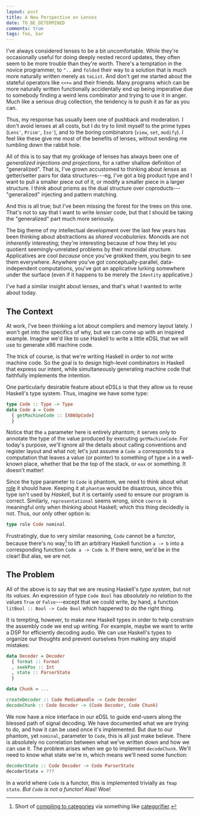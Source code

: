 ```yaml
---
layout: post
title: A New Perspective on Lenses
date: TO_BE_DETERMINED
comments: true
tags: foo, bar
---
```


I've always considered lenses to be a bit uncomfortable. While they're
occasionally useful for doing deeply nested record updates, they often seem to
be more trouble than they're worth. There's a temptation in the novice
programmer, to `^..` and `folded` their way to a solution that is much more
naturally written merely as `toList`. And don't get me started about the
stateful operators like `<<+=` and their friends. Many programs which can be
more naturally written functionally accidentally end up being imperative due to
somebody finding a weird lens combinator and trying to use it in anger. Much
like a serious drug collection, the tendency is to push it as far as you can.

Thus, my response has usually been one of pushback and moderation. I don't
avoid lenses at all costs, but I do try to limit myself to the prime types
(`Lens'`, `Prism'`, `Iso'`), and to the boring combinators (`view`, `set`,
`modify`). I feel like these give me most of the benefits of lenses, without
sending me tumbling down the rabbit hole.

All of this is to say that my grokkage of lenses has always been one of
*generalized injections and projections*, for a rather shallow definition of
"generalized". That is, I've grown accustomed to thinking about *lenses* as
getter/setter pairs for data structures---eg, I've got a big product type and
I want to pull a smaller piece out of it, or modify a smaller piece in a larger
structure. I think about prisms as the dual structure over
coproducts---"generalized" injecting and pattern matching.

And this is all true; but I've been missing the forest for the trees on this
one. That's not to say that I want to write *lensier* code, but that I should
be taking the "generalized" part much more seriously.

The big theme of my intellectual development over the last few years has been
thinking about abstractions as *shared vocabularies.* Monoids are not
*inherently* interesting; they're interesting because of how they let you
quotient seemingly-unrelated problems by their monoidal structure. Applicatives
are cool *because* once you've grokked them, you begin to see them everywhere.
Anywhere you've got conceptually-parallel, data-independent computations,
you've got an applicative lurking somewhere under the surface (even if it
happens to be merely the `Identity` applicative.)

I've had a similar insight about lenses, and that's what I wanted to write
about today.


## The Context

At work, I've been thinking a lot about compilers and memory layout lately.
I won't get into the specifics of why, but we can come up with an inspired
example. Imagine we'd like to use Haskell to write a little eDSL that we will
use to generate x86 machine code.

The trick of course, is that we're writing Haskell in order to *not* write
machine code. So the goal is to design high-level combinators in Haskell that
express our intent, while simultaneously generating machine code that
faithfully implements the intention.

One particularly desirable feature about eDSLs is that they allow us to reuse
Haskell's type system. Thus, imagine we have some type:

```haskell
type Code :: Type -> Type
data Code a = Code
  { getMachineCode :: [X86OpCode]
  }
```

Notice that the `a` parameter here is entirely phantom; it serves only to
annotate the type of the value produced by executing `getMachineCode`. For
today's purpose, we'll ignore all the details about calling conventions and
register layout and what not; let's just assume a `Code a` corresponds to
a computation that leaves a value (or pointer) to something of type `a` in
a well-known place, whether that be the top of the stack, or `eax` or
something. It doesn't matter!

Since the type parameter to `Code` is phantom, we need to think about what
[role](https://reasonablypolymorphic.com/blog/roles/index.html) it should have.
Keeping it at `phantom` would be disastrous, since this type isn't used by
*Haskell*, but it is certainly used to ensure our program is correct.
Similarly, `representational` seems wrong, since `coerce` is meaningful only
when thinking about Haskell; which this thing decidedly is not. Thus, our only
other option is:

```haskell
type role Code nominal
```

Frustratingly, due to very similar reasoning, `Code` cannot be a functor,
because there's no way[^concat] to lift an arbitrary Haskell function `a -> b`
into a corresponding function `Code a -> Code b`. If there were, we'd be in the
clear! But alas, we are not.

[^concat]: Short of [compiling to categories](http://conal.net/papers/compiling-to-categories/compiling-to-categories.pdf) via something like [categorifier](https://github.com/con-kitty/categorifier).


## The Problem

All of the above is to say that we are reusing Haskell's *type system*, but not
its *values*. An expression of type `Code Bool` has *absolutely no relation* to
the values `True` or `False`---except that we could write, by hand, a function
`litBool :: Bool -> Code Bool` which happened to do the right thing.

It is tempting, however, to make new Haskell types in order to help constrain
the assembly code we end up writing. For example, maybe we want to write
a DSP for efficiently decoding audio. We can use Haskell's types to organize
our thoughts and prevent ourselves from making any stupid mistakes:

```haskell
data Decoder = Decoder
  { format :: Format
  , seekPos :: Int
  , state :: ParserState
  }

data Chunk = ...

createDecoder :: Code MediaHandle -> Code Decoder
decodeChunk :: Code Decoder -> (Code Decoder, Code Chunk)
```

We now have a nice interface in our eDSL to guide end-users along the blessed
path of signal decoding. We have documented what we are trying to do, and how
it can be used once it's implemented. But due to our phantom, yet `nominal`,
parameter to `Code`, this is all just make believe. There is absolutely no
correlation between what we've written down and how we can use it. The problem
arises when we go to implement `decodeChunk`. We'll need to know what state
we're in, which means we'll need some function:

```haskell
decoderState :: Code Decoder -> Code ParserState
decoderState = ???
```

In a world where `Code` is a functor, this is implemented trivially as `fmap
state`. *But `Code` is not a functor!* Alas! Woe!





